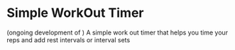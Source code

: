 
# Simple WorkOut Timer

(ongoing development of ) A simple work out timer that helps you time your reps and add rest intervals or interval sets 
